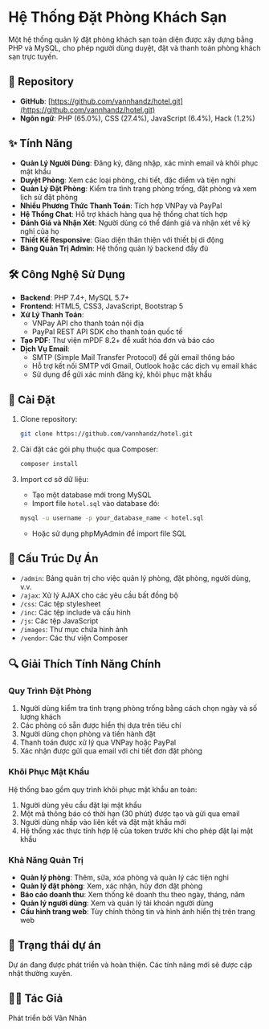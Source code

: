 # Hệ Thống Đặt Phòng Khách Sạn



Một hệ thống quản lý đặt phòng khách sạn toàn diện được xây dựng bằng PHP và MySQL, cho phép người dùng duyệt, đặt và thanh toán phòng khách sạn trực tuyến.

## 📌 Repository

- **GitHub**: [https://github.com/vannhandz/hotel.git](https://github.com/vannhandz/hotel.git)
- **Ngôn ngữ**: PHP (65.0%), CSS (27.4%), JavaScript (6.4%), Hack (1.2%)

## ✨ Tính Năng

- **Quản Lý Người Dùng**: Đăng ký, đăng nhập, xác minh email và khôi phục mật khẩu
- **Duyệt Phòng**: Xem các loại phòng, chi tiết, đặc điểm và tiện nghi
- **Quản Lý Đặt Phòng**: Kiểm tra tình trạng phòng trống, đặt phòng và xem lịch sử đặt phòng
- **Nhiều Phương Thức Thanh Toán**: Tích hợp VNPay và PayPal
- **Hệ Thống Chat**: Hỗ trợ khách hàng qua hệ thống chat tích hợp
- **Đánh Giá và Nhận Xét**: Người dùng có thể đánh giá và nhận xét về kỳ nghỉ của họ
- **Thiết Kế Responsive**: Giao diện thân thiện với thiết bị di động
- **Bảng Quản Trị Admin**: Hệ thống quản lý backend đầy đủ

## 🛠️ Công Nghệ Sử Dụng

- **Backend**: PHP 7.4+, MySQL 5.7+
- **Frontend**: HTML5, CSS3, JavaScript, Bootstrap 5
- **Xử Lý Thanh Toán**: 
  - VNPay API cho thanh toán nội địa
  - PayPal REST API SDK cho thanh toán quốc tế
- **Tạo PDF**: Thư viện mPDF 8.2+ để xuất hóa đơn và báo cáo
- **Dịch Vụ Email**: 
  - SMTP (Simple Mail Transfer Protocol) để gửi email thông báo
  - Hỗ trợ kết nối SMTP với Gmail, Outlook hoặc các dịch vụ email khác
  - Sử dụng để gửi xác minh đăng ký, khôi phục mật khẩu 

## 🚀 Cài Đặt

1. Clone repository:
   ```bash
   git clone https://github.com/vannhandz/hotel.git
   ```

2. Cài đặt các gói phụ thuộc qua Composer:
   ```bash
   composer install
   ```

3. Import cơ sở dữ liệu:
   - Tạo một database mới trong MySQL
   - Import file `hotel.sql` vào database đó:
   ```bash
   mysql -u username -p your_database_name < hotel.sql
   ```
   - Hoặc sử dụng phpMyAdmin để import file SQL


## 📂 Cấu Trúc Dự Án

- `/admin`: Bảng quản trị cho việc quản lý phòng, đặt phòng, người dùng, v.v.
- `/ajax`: Xử lý AJAX cho các yêu cầu bất đồng bộ
- `/css`: Các tệp stylesheet
- `/inc`: Các tệp include và cấu hình
- `/js`: Các tệp JavaScript
- `/images`: Thư mục chứa hình ảnh
- `/vendor`: Các thư viện Composer

## 🔍 Giải Thích Tính Năng Chính

### Quy Trình Đặt Phòng

1. Người dùng kiểm tra tình trạng phòng trống bằng cách chọn ngày và số lượng khách
2. Các phòng có sẵn được hiển thị dựa trên tiêu chí
3. Người dùng chọn phòng và tiến hành đặt
4. Thanh toán được xử lý qua VNPay hoặc PayPal
5. Xác nhận được gửi qua email với chi tiết đơn đặt phòng

### Khôi Phục Mật Khẩu

Hệ thống bao gồm quy trình khôi phục mật khẩu an toàn:

1. Người dùng yêu cầu đặt lại mật khẩu
2. Một mã thông báo có thời hạn (30 phút) được tạo và gửi qua email
3. Người dùng nhấp vào liên kết và đặt mật khẩu mới
4. Hệ thống xác thực tính hợp lệ của token trước khi cho phép đặt lại mật khẩu

### Khả Năng Quản Trị

- **Quản lý phòng**: Thêm, sửa, xóa phòng và quản lý các tiện nghi
- **Quản lý đặt phòng**: Xem, xác nhận, hủy đơn đặt phòng
- **Báo cáo doanh thu**: Xem thống kê doanh thu theo ngày, tháng, năm
- **Quản lý người dùng**: Xem và quản lý tài khoản người dùng
- **Cấu hình trang web**: Tùy chỉnh thông tin và hình ảnh hiển thị trên trang web

## 🚦 Trạng thái dự án

Dự án đang được phát triển và hoàn thiện. Các tính năng mới sẽ được cập nhật thường xuyên.

## 👨‍💻 Tác Giả

Phát triển bởi Vân Nhân

